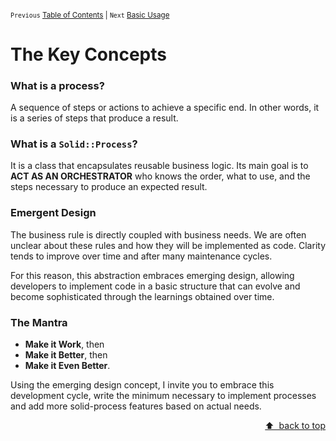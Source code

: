 <small>

`Previous` [Table of Contents](../README.md#further-reading) | `Next` [Basic Usage](./020_BASIC_USAGE.md)

</small>

# The Key Concepts

### What is a process?

A sequence of steps or actions to achieve a specific end. In other words, it is a series of steps that produce a result.

### What is a `Solid::Process`?

It is a class that encapsulates reusable business logic. Its main goal is to **ACT AS AN ORCHESTRATOR** who knows the order, what to use, and the steps necessary to produce an expected result.

### Emergent Design

The business rule is directly coupled with business needs. We are often unclear about these rules and how they will be implemented as code. Clarity tends to improve over time and after many maintenance cycles.

For this reason, this abstraction embraces emerging design, allowing developers to implement code in a basic structure that can evolve and become sophisticated through the learnings obtained over time.

### The Mantra

* **Make it Work**, then
* **Make it Better**, then
* **Make it Even Better**.

Using the emerging design concept, I invite you to embrace this development cycle, write the minimum necessary to implement processes and add more solid-process features based on actual needs.

<p align="right"><a href="#the-key-concepts">⬆️ &nbsp;back to top</a></p>
